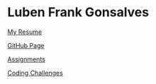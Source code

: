 # Luben Frank Gonsalves

[My Resume](resume/LubenResume.pdf)

[GitHub Page](https://luben-gonsalves.github.io/)

[Assignments](assignments/)

[Coding Challenges](coding-challenges/)